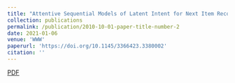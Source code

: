 ```yaml
---
title: "Attentive Sequential Models of Latent Intent for Next Item Recommendation"
collection: publications
permalink: /publication/2010-10-01-paper-title-number-2
date: 2021-01-06
venue: 'WWW'
paperurl: 'https://doi.org/10.1145/3366423.3380002'
citation: ''
---
```


[PDF](https://doi.org/10.1145/3366423.3380002)
